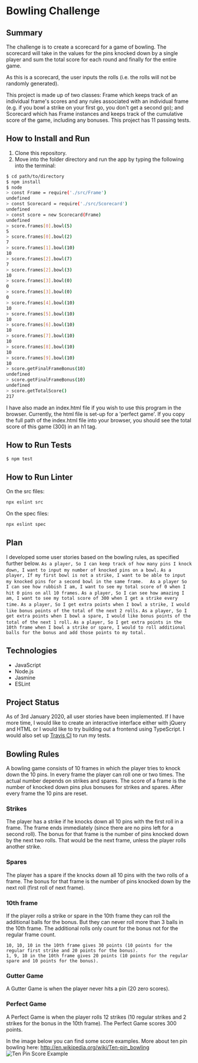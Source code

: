 # Bowling Challenge
## Summary
The challenge is to create a scorecard for a game of bowling. The scorecard will take in the values for the pins knocked down by a single player and sum the total score for each round and finally for the entire game.

As this is a scorecard, the user inputs the rolls (i.e. the rolls will not be randomly generated).

This project is made up of two classes: Frame which keeps track of an individual frame's scores and any rules associated with an individual frame (e.g. if you bowl a strike on your first go, you don't get a second go); and Scorecard which has Frame instances and keeps track of the cumulative score of the game, including any bonuses. This project has 11 passing tests.

## How to Install and Run
1. Clone this repository.
2. Move into the folder directory and run the app by typing the following into the terminal:
``` bash
$ cd path/to/directory
$ npm install
$ node
> const Frame = require('./src/Frame')
undefined
> const Scorecard = require('./src/Scorecard')
undefined
> const score = new Scorecard(Frame)
undefined
> score.frames[0].bowl(5)
5
> score.frames[0].bowl(2)
7
> score.frames[1].bowl(10)
10
> score.frames[2].bowl(7)
7
> score.frames[2].bowl(3)
10
> score.frames[3].bowl(0)
0
> score.frames[3].bowl(0)
0
> score.frames[4].bowl(10)
10
> score.frames[5].bowl(10)
10
> score.frames[6].bowl(10)
10
> score.frames[7].bowl(10)
10
> score.frames[8].bowl(10)
10
> score.frames[9].bowl(10)
10
> score.getFinalFrameBonus(10)
undefined
> score.getFinalFrameBonus(10)
undefined
> score.getTotalScore()
217
```
I have also made an index.html file if you wish to use this program in the browser. Currently, the html file is set-up for a 'perfect game'. If you copy the full path of the index.html file into your browser, you should see the total score of this game (300) in an h1 tag.

## How to Run Tests
```bash
$ npm test
```

## How to Run Linter
On the src files:
```bash
npx eslint src
```
On the spec files:
```bash
npx eslint spec
```

## Plan
I developed some user stories based on the bowling rules, as specified further below.
``
As a player,
So I can keep track of how many pins I knock down,
I want to input my number of knocked pins on a bowl.
``
``
As a player,
If my first bowl is not a strike,
I want to be able to input my knocked pins for a second bowl in the same frame.  
``
``
As a player
So I can see how rubbish I am,
I want to see my total score of 0 when I hit 0 pins on all 10 frames.
``
``
As a player,
So I can see how amazing I am,
I want to see my total score of 300 when I get a strike every time.
``
``
As a player,
So I get extra points when I bowl a strike,
I would like bonus points of the total of the next 2 rolls.
``
``
As a player,
So I get extra points when I bowl a spare,
I would like bonus points of the total of the next 1 roll.
``
``
As a player,
So I get extra points in the 10th frame when I bowl a strike or spare,
I would to roll additional balls for the bonus and add those points to my total.
``
## Technologies
- JavaScript 
- Node.js 
- Jasmine 
- ESLint

## Project Status
As of 3rd January 2020, all user stories have been implemented. If I have more time, I would like to create an interactive interface either with jQuery and HTML or I would like to try building out a frontend using TypeScript. I would also set up [Travis CI](https://travis-ci.org) to run my tests.

## Bowling Rules
A bowling game consists of 10 frames in which the player tries to knock down the 10 pins. In every frame the player can roll one or two times. The actual number depends on strikes and spares. The score of a frame is the number of knocked down pins plus bonuses for strikes and spares. After every frame the 10 pins are reset.

### Strikes
The player has a strike if he knocks down all 10 pins with the first roll in a frame. The frame ends immediately (since there are no pins left for a second roll). The bonus for that frame is the number of pins knocked down by the next two rolls. That would be the next frame, unless the player rolls another strike.

### Spares
The player has a spare if the knocks down all 10 pins with the two rolls of a frame. The bonus for that frame is the number of pins knocked down by the next roll (first roll of next frame).

### 10th frame
If the player rolls a strike or spare in the 10th frame they can roll the additional balls for the bonus. But they can never roll more than 3 balls in the 10th frame. The additional rolls only count for the bonus not for the regular frame count.

    10, 10, 10 in the 10th frame gives 30 points (10 points for the regular first strike and 20 points for the bonus).
    1, 9, 10 in the 10th frame gives 20 points (10 points for the regular spare and 10 points for the bonus).

### Gutter Game
A Gutter Game is when the player never hits a pin (20 zero scores).

### Perfect Game
A Perfect Game is when the player rolls 12 strikes (10 regular strikes and 2 strikes for the bonus in the 10th frame). The Perfect Game scores 300 points.

In the image below you can find some score examples.
More about ten pin bowling here: http://en.wikipedia.org/wiki/Ten-pin_bowling
![Ten Pin Score Example](images/example_ten_pin_scoring.png)
